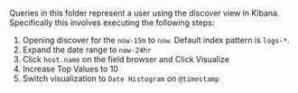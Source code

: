 Queries in this folder represent a user using the discover view in Kibana. 
Specifically this involves executing the following steps:

1. Opening discover for the `now-15m` to `now`. Default index pattern is `logs-*`.
2. Expand the date range to `now-24hr`
3. Click `host.name` on the field browser and Click Visualize
4. Increase Top Values to 10
5. Switch visualization to `Date Histogram` on `@timestamp`